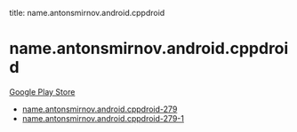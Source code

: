 title: name.antonsmirnov.android.cppdroid
# name.antonsmirnov.android.cppdroid


[Google Play Store](https://play.google.com/store/apps/details?id=name.antonsmirnov.android.cppdroid)


* [name.antonsmirnov.android.cppdroid-279](./name.antonsmirnov.android.cppdroid-279/)
* [name.antonsmirnov.android.cppdroid-279-1](./name.antonsmirnov.android.cppdroid-279-1/)